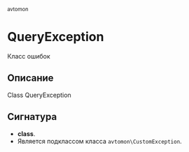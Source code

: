 <small>avtomon</small>

QueryException
==============

Класс ошибок

Описание
-----------

Class QueryException

Сигнатура
---------

- **class**.
- Является подклассом класса `avtomon\CustomException`.
